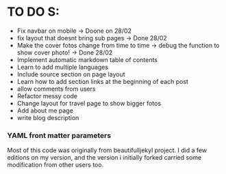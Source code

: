 # TO DO S:

- Fix navbar on mobile -> Doone on 28/02
- fix layout that doesnt bring sub pages -> Done 28/02
- Make the cover fotos change from time to time -> debug the function to show cover photo! -> Done 28/02
- Implement automatic markdown table of contents
- Learn to add multiple languages
- Include source section on page layout
- Learn how to add section links at the beginning of each post
- allow comments from users
- Refactor messy code
- Change layout for travel page to show bigger fotos
- Add about me page
- write blog description

### YAML front matter parameters


Most of this code was originally from beautifulljekyl project. I did a few editions on my version, and the version i initially forked carried some modification from other users too.
